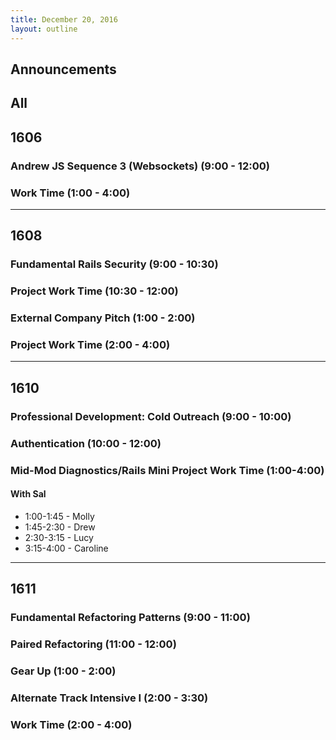 ```yaml
---
title: December 20, 2016
layout: outline
---
```



## Announcements


## All

## 1606

### Andrew JS Sequence 3 (Websockets) (9:00 - 12:00)

### Work Time (1:00 - 4:00)

***

## 1608

### Fundamental Rails Security (9:00 - 10:30)

### Project Work Time (10:30 - 12:00)

### External Company Pitch (1:00 - 2:00)

### Project Work Time (2:00 - 4:00)

***

## 1610

### Professional Development: Cold Outreach (9:00 - 10:00)

### Authentication (10:00 - 12:00)

### Mid-Mod Diagnostics/Rails Mini Project Work Time (1:00-4:00)

#### With Sal

* 1:00-1:45 - Molly
* 1:45-2:30 - Drew
* 2:30-3:15 - Lucy
* 3:15-4:00 - Caroline

***

## 1611

### Fundamental Refactoring Patterns (9:00 - 11:00)

### Paired Refactoring (11:00 - 12:00)

### Gear Up (1:00 - 2:00)

### Alternate Track Intensive I (2:00 - 3:30)

### Work Time (2:00 - 4:00)
